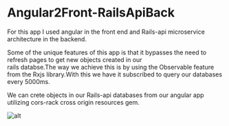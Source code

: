 # Angular2Front-RailsApiBack

For this app I used angular in the front end and Rails-api microservice architecture in the backend.  

Some of the unique features of this app is that it bypasses the need to refresh pages to get new objects created in our  
rails databse.The way we achieve this is by using the Observable feature from the Rxjs library.With this we have it subscribed
to query our databases every 5000ms.  

We can crete objects in our Rails-api databases from our angular app utilizing cors-rack cross origin resources gem.

![alt](https://github.com/DaniVSainz/Angular2Front-RailsApiBack/blob/master/freelance.gif)
